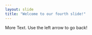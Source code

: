 ```yaml
---
layout: slide
title: "Welcome to our fourth slide!"
---
```

More Text.
Use the left arrow to go back!
